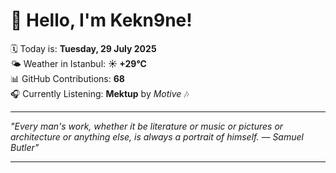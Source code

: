 # 👋 Hello, I'm Kekn9ne!

🗓️ Today is: **Tuesday, 29 July 2025**  
🌤️ Weather in Istanbul: **☀️   +29°C**  
📊 GitHub Contributions: **68**  
🎧 Currently Listening: **Mektup** by *Motive* 🎶

---

_"Every man's work, whether it be literature or music or pictures or architecture or anything else, is always a portrait of himself. — *Samuel Butler*"_

---
